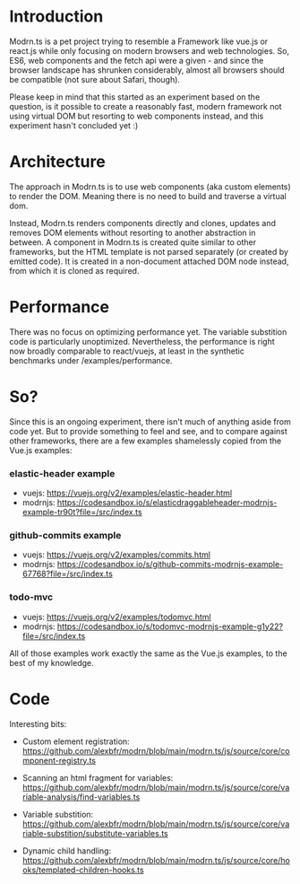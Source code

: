# Introduction

Modrn.ts is a pet project trying to resemble a Framework like vue.js or react.js 
while only focusing on modern browsers and web technologies. So, ES6, web components 
and the fetch api were a given - and since the browser landscape has shrunken 
considerably, almost all browsers should be compatible (not sure about Safari, though).

Please keep in mind that this started as an experiment based on the question, 
is it possible to create a reasonably fast, modern framework not using virtual DOM
but resorting to web components instead, and this experiment hasn't concluded yet :)

# Architecture

The approach in Modrn.ts is to use web components (aka custom elements) to render
the DOM. Meaning there is no need to build and traverse a virtual dom.

Instead, Modrn.ts renders components directly and clones, updates
and removes DOM elements without resorting to another abstraction in between. 
A component in Modrn.ts is created quite similar to other frameworks, but the
HTML template is not parsed separately (or created by emitted code). It is created
in a non-document attached DOM node instead, from which it is cloned as required.

# Performance
There was no focus on optimizing performance yet. The variable substition code is particularly
unoptimized. Nevertheless, the performance is right now broadly comparable to react/vuejs,
at least in the synthetic benchmarks under /examples/performance. 

# So?
Since this is an ongoing experiment, there isn't much of anything aside from code yet. But to 
provide something to feel and see, and to compare against other frameworks, there
are a few examples shamelessly copied from the Vue.js examples:

### elastic-header example
* vuejs: https://vuejs.org/v2/examples/elastic-header.html
* modrnjs: https://codesandbox.io/s/elasticdraggableheader-modrnjs-example-tr90t?file=/src/index.ts

### github-commits example
* vuejs: https://vuejs.org/v2/examples/commits.html
* modrnjs: https://codesandbox.io/s/github-commits-modrnjs-example-67768?file=/src/index.ts

### todo-mvc
* vuejs: https://vuejs.org/v2/examples/todomvc.html
* modrnjs: https://codesandbox.io/s/todomvc-modrnjs-example-g1y22?file=/src/index.ts

All of those examples work exactly the same as the Vue.js examples, to the best
of my knowledge.

# Code
Interesting bits:

* Custom element registration:
  https://github.com/alexbfr/modrn/blob/main/modrn.ts/js/source/core/component-registry.ts

* Scanning an html fragment for variables:
  https://github.com/alexbfr/modrn/blob/main/modrn.ts/js/source/core/variable-analysis/find-variables.ts
  
* Variable substition:
  https://github.com/alexbfr/modrn/blob/main/modrn.ts/js/source/core/variable-substition/substitute-variables.ts
  
* Dynamic child handling:
  https://github.com/alexbfr/modrn/blob/main/modrn.ts/js/source/core/hooks/templated-children-hooks.ts
  